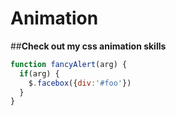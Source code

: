 # Animation
##__Check out my css animation skills__
```javascript
function fancyAlert(arg) {
  if(arg) {
    $.facebox({div:'#foo'})
  }
}
```
